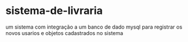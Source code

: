 # sistema-de-livraria
um sistema com integração a um banco de dado mysql para registrar os novos usarios e objetos cadastrados no sistema
